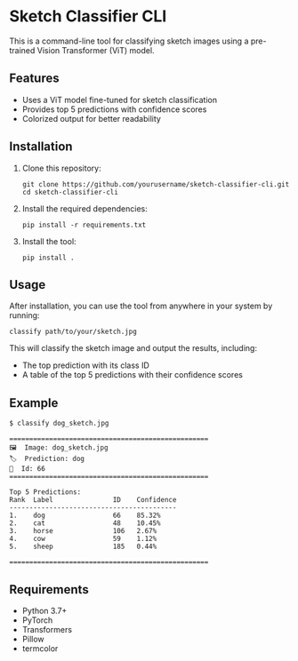 # Sketch Classifier CLI

This is a command-line tool for classifying sketch images using a pre-trained Vision Transformer (ViT) model.

## Features

- Uses a ViT model fine-tuned for sketch classification
- Provides top 5 predictions with confidence scores
- Colorized output for better readability

## Installation

1. Clone this repository:

   ```
   git clone https://github.com/yourusername/sketch-classifier-cli.git
   cd sketch-classifier-cli
   ```

2. Install the required dependencies:

   ```
   pip install -r requirements.txt
   ```

3. Install the tool:
   ```
   pip install .
   ```

## Usage

After installation, you can use the tool from anywhere in your system by running:

```
classify path/to/your/sketch.jpg
```

This will classify the sketch image and output the results, including:

- The top prediction with its class ID
- A table of the top 5 predictions with their confidence scores

## Example

```
$ classify dog_sketch.jpg

==================================================
🖼️  Image: dog_sketch.jpg
🏷️  Prediction: dog
🔢  Id: 66
==================================================

Top 5 Predictions:
Rank  Label               ID    Confidence
------------------------------------------
1.    dog                 66    85.32%
2.    cat                 48    10.45%
3.    horse               106   2.67%
4.    cow                 59    1.12%
5.    sheep               185   0.44%

==================================================
```

## Requirements

- Python 3.7+
- PyTorch
- Transformers
- Pillow
- termcolor
